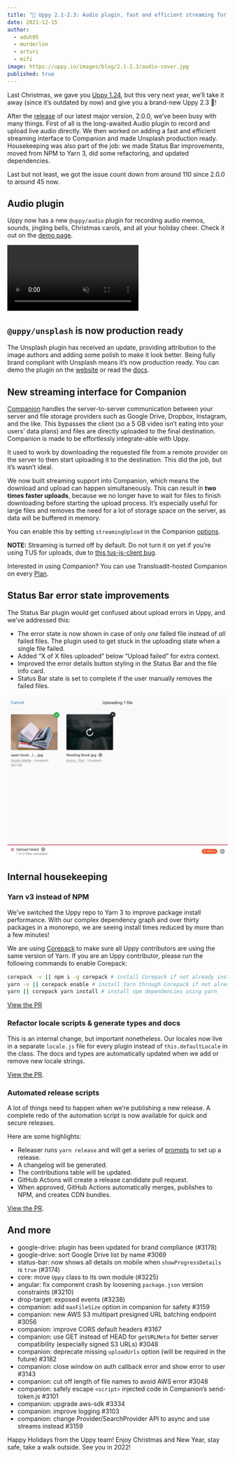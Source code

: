 ```yaml
---
title: "🎄 Uppy 2.1-2.3: Audio plugin, fast and efficient streaming for Companion, production-ready Unsplash, and more"
date: 2021-12-15
author:
  - aduh95
  - murderlon
  - arturi
  - mifi
image: https://uppy.io/images/blog/2.1-2.3/audio-cover.jpg
published: true
---
```


Last Christmas, we gave you [Uppy 1.24](https://uppy.io/blog/2020/12/1.24/), but this very next year, we’ll take it away (since it’s outdated by now) and give you a brand-new Uppy 2.3 🎁!

After the [release](https://uppy.io/blog/2021/08/2.0/) of our latest major version, 2.0.0, we’ve been busy with many things. First of all is the long-awaited Audio plugin to record and upload live audio directly. We then worked on adding a fast and efficient streaming interface to Companion and made Unsplash production ready. Housekeeping was also part of the job: we made Status Bar improvements, moved from NPM to Yarn 3, did some refactoring, and updated dependencies.

Last but not least, we got the issue count down from around 110 since 2.0.0 to around 45 now.

<!--more-->

## Audio plugin

Uppy now has a new `@uppy/audio` plugin for recording audio memos, sounds, jingling bells, Christmas carols, and all your holiday cheer. Check it out on the [demo page](https://uppy.io/examples/dashboard/).

<video alt="Audio plugin demo" muted autoplay loop>
  <source src="/images/blog/2.1-2.3/audio-demo.mp4" type="video/mp4">
  Your browser does not support the video tag: https://uppy.io/images/blog/2.1-2.3/audio-demo.mp4
</video>

## `@uppy/unsplash` is now production ready

The Unsplash plugin has received an update, providing attribution to the image authors and adding some polish to make it look better. Being fully brand compliant with Unsplash means it’s now production ready. You can demo the plugin on the [website](https://uppy.io/examples/dashboard) or read the [docs](https://uppy.io/docs/unsplash/).

## New streaming interface for Companion

[Companion][companion] handles the server-to-server communication between your server and file storage providers such as Google Drive, Dropbox, Instagram, and the like. This bypasses the client (so a 5 GB video isn’t eating into your users’ data plans) and files are directly uploaded to the final destination. Companion is made to be effortlessly integrate-able with Uppy.

It used to work by downloading the requested file from a remote provider on the server to then start uploading it to the destination. This did the job, but it’s wasn’t ideal.

We now built streaming support into Companion, which means the download and upload can happen simultaneously. This can result in **two times faster uploads**, because we no longer have to wait for files to finish downloading before starting the upload process. It’s especially useful for large files and removes the need for a lot of storage space on the server, as data will be buffered in memory.

You can enable this by setting `streamingUpload` in the Companion [options](https://uppy.io/docs/companion/#Options).

**NOTE:** Streaming is turned off by default. Do not turn it on yet if you’re using TUS for uploads, due to [this tus-js-client bug](https://github.com/tus/tus-js-client/issues/275).

Interested in using Companion? You can use Transloadit-hosted Companion on every [Plan](https://transloadit.com/pricing/).

## Status Bar error state improvements

The Status Bar plugin would get confused about upload errors in Uppy, and we’ve addressed this:

* The error state is now shown in case of only _one_ failed file instead of _all_ failed files. The plugin used to get stuck in the uploading state when a single file failed.
* Added “X of X files uploaded” below “Upload failed” for extra context.
* Improved the error details button styling in the Status Bar and the file info card.
* Status Bar state is set to complete if the user manually removes the failed files.

![status bar improvements screenshot](/images/blog/2.1-2.3/status-bar-improvements.jpg)

## Internal housekeeping

### Yarn v3 instead of NPM

We’ve switched the Uppy repo to Yarn 3 to improve package install performance. With our complex dependency graph and over thirty packages in a monorepo, we are seeing install times reduced by more than a few minutes!

We are using [Corepack](https://github.com/nodejs/corepack) to make sure all Uppy contributors are using the same version of Yarn. If you are an Uppy contributor, please run the following commands to enable Corepack:

```sh
corepack -v || npm i -g corepack # install Corepack if not already installed
yarn -v || corepack enable # install Yarn through Corepack if not already installed
yarn || corepack yarn install # install npm dependencies using yarn
```

[View the PR](https://github.com/transloadit/uppy/pull/3237)

### Refactor locale scripts & generate types and docs

This is an internal change, but important nonetheless. Our locales now live in a separate `locale.js` file for every plugin instead of `this.defaultLocale` in the class. The docs and types are automatically updated when we add or remove new locale strings.

[View the PR](https://github.com/transloadit/uppy/pull/3276).

### Automated release scripts

A lot of things need to happen when we’re publishing a new release. A complete redo of the automation script is now available for quick and secure releases.

Here are some highlights:

* Releaser runs `yarn release` and will get a series of [prompts](https://github.com/terkelg/prompts) to set up a release.
* A changelog will be generated.
* The contributions table will be updated.
* GitHub Actions will create a release candidate pull request.
* When approved, GitHub Actions automatically merges, publishes to NPM, and creates CDN bundles.

[View the PR](https://github.com/transloadit/uppy/pull/3304).

## And more

* google-drive: plugin has been updated for brand compliance (#3178)
* google-drive: sort Google Drive list by name #3069
* status-bar: now shows all details on mobile when `showProgressDetails` is `true` (#3174)
* core: move `Uppy` class to its own module (#3225)
* angular: fix component crash by loosening `package.json` version constraints (#3210)
* drop-target: exposed events (#3238)
* companion: add `maxFileSize` option in companion for safety #3159
* companion: new AWS S3 multipart presigned URL batching endpoint #3056
* companion: improve CORS default headers #3167
* companion: use GET instead of HEAD for `getURLMeta` for better server compatibility (especially signed S3 URLs) #3048
* companion: deprecate missing `uploadUrls` option (will be required in the future) #3182
* companion: close window on auth callback error and show error to user #3143
* companion: cut off length of file names to avoid AWS error #3048
* companion: safely escape `<script>` injected code in Companion’s send-token.js #3101
* companion: upgrade aws-sdk #3334
* companion: improve logging #3103
* companion: change Provider/SearchProvider API to async and use streams instead #3159

Happy Holidays from the Uppy team! Enjoy Christmas and New Year, stay safe, take a walk outside. See you in 2022!

<!-- definitions -->

[companion]: https://uppy.io/docs/companion/
